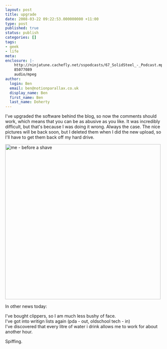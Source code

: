 ```yaml
---
layout: post
title: upgrade
date: 2008-03-22 09:22:53.000000000 +11:00
type: post
published: true
status: publish
categories: []
tags:
- geek
- life
meta:
enclosure: |-
    http://ninjatune.cachefly.net/sspodcasts/67_SolidSteel_-_Podcast.mp3
    85077089
    audio/mpeg
author:
  login: Ben
  email: ben@notionparallax.co.uk
  display_name: Ben
  first_name: Ben
  last_name: Doherty
---
```

<p>I've upgraded the software behind the blog, so now the comments should work, which means that you can be as abusive as you like. It was incredibly difficult, but that's because I was doing it wrong. Always the case. The nice pictures will be back soon, but I deleted them when I did the new upload, so I'll have to get them back off my hard drive.</p>
<p><img src="{{ site.baseurl }}/assets/Yeti_Doll_by_mostlymade.jpg" alt="me - before a shave" width="500" /></p>
<p>In other news today:</p>
<p>I've bought clippers, so I am much less bushy of face.<br />
I've got into writign lists again (pda -  out, oldschool tech - in)<br />
I've discovered that every litre of water i drink allows me to work for about another hour.</p>
<p>Spiffing.</p>
